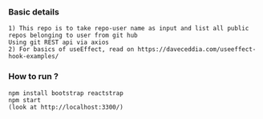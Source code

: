 ### Basic details

    1) This repo is to take repo-user name as input and list all public repos belonging to user from git hub
    Using git REST api via axios
    2) For basics of useEffect, read on https://daveceddia.com/useeffect-hook-examples/

### How to run ?

    npm install bootstrap reactstrap
    npm start
    (look at http://localhost:3300/)